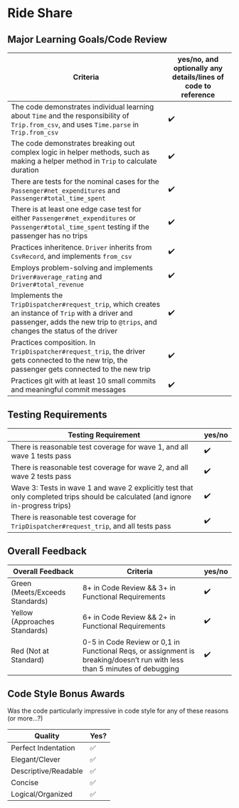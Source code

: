 # Ride Share

<!-- Instructors: The checkmarks are already there, so just delete them for any line items that aren't met. -->

## Major Learning Goals/Code Review

<!-- Instructors: Feel free to practice creating specific feedback by referencing a line of code if you'd like. For example, you may say something like "nice custom method in `calculator.rb` line 42." This is optional. -->

| Criteria | yes/no, and optionally any details/lines of code to reference |
| --- | --- |
The code demonstrates individual learning about `Time` and the responsibility of `Trip.from_csv`, and uses `Time.parse` in `Trip.from_csv` | ✔️
The code demonstrates breaking out complex logic in helper methods, such as making a helper method in `Trip` to calculate duration | ✔️
There are tests for the nominal cases for the `Passenger#net_expenditures` and `Passenger#total_time_spent` | ✔️
There is at least one edge case test for either `Passenger#net_expenditures` or `Passenger#total_time_spent` testing if the passenger has no trips | ✔️
Practices inheritence. `Driver` inherits from `CsvRecord`, and implements `from_csv` | ✔️
Employs problem-solving and implements `Driver#average_rating` and `Driver#total_revenue` | ✔️
Implements the `TripDispatcher#request_trip`, which creates an instance of `Trip` with a driver and passenger, adds the new trip to `@trips`, and changes the status of the driver | ✔️
Practices composition. In `TripDispatcher#request_trip`, the driver gets connected to the new trip, the passenger gets connected to the new trip | ✔️
Practices git with at least 10 small commits and meaningful commit messages | ✔️

## Testing Requirements

| Testing Requirement | yes/no |
| --- | --- |
There is reasonable test coverage for wave 1, and all wave 1 tests pass | ✔️
There is reasonable test coverage for wave 2, and all wave 2 tests pass | ✔️
Wave 3: Tests in wave 1 and wave 2 explicitly test that only completed trips should be calculated (and ignore in-progress trips) | ✔️
There is reasonable test coverage for `TripDispatcher#request_trip`, and all tests pass | ✔️

## Overall Feedback

| Overall Feedback | Criteria | yes/no |
| --- | --- | --- |
| Green (Meets/Exceeds Standards) | 8+ in Code Review && 3+ in Functional Requirements | ✔️
| Yellow (Approaches Standards) | 6+ in Code Review && 2+ in Functional Requirements | ✔️
| Red (Not at Standard) | 0-5 in Code Review or 0,1 in Functional Reqs, or assignment is breaking/doesn’t run with less than 5 minutes of debugging | ✔️

<!-- ### Additional Feedback -->

<!-- Instructors, feel free to ignore this section if there's nothing else to add. -->

## Code Style Bonus Awards

<!-- Instructors: Please strike a balance between liberal/stingy with these. These are simply built-in pieces of positive feedback; use this to encourage and push students towards a cleaner code style! -->

Was the code particularly impressive in code style for any of these reasons (or more...?)

| Quality | Yes? |
| --- | --- |
| Perfect Indentation | ✅
| Elegant/Clever | ✅
| Descriptive/Readable | ✅
| Concise | ✅
| Logical/Organized | ✅
